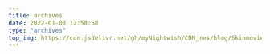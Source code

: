 ```yaml
---
title: archives
date: 2022-01-08 12:58:58
type: "archives"
top_img: https://cdn.jsdelivr.net/gh/myNightwish/CDN_res/blog/Skinmovies.png
---
```

